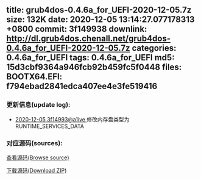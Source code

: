 title: grub4dos-0.4.6a_for_UEFI-2020-12-05.7z
size: 132K
date: 2020-12-05 13:14:27.077178313 +0800
commit: 3f149938
downlink: http://dl.grub4dos.chenall.net/grub4dos-0.4.6a_for_UEFI-2020-12-05.7z
categories: 0.4.6a_for_UEFI
tags: 0.4.6a_for_UEFI
md5: 15d3cbf9364a946fcb92b459fc5f0448
files:
  BOOTX64.EFI: f794ebad2841edca407ee4e3fe519416
---

### 更新信息(update log):
  * [2020-12-05 3f14993@a1ive ](https://github.com/chenall/grub4dos/commit/3f149938bb930768f49c9213f68f8d037bb83cf6)     修改内存盘类型为 RUNTIME_SERVICES_DATA


### 对应源码(sources):
  [查看源码(Browse source)](https://github.com/chenall/grub4dos/tree/3f149938bb930768f49c9213f68f8d037bb83cf6)

  [下载源码(Download ZIP)](https://github.com/chenall/grub4dos/archive/3f149938bb930768f49c9213f68f8d037bb83cf6.zip)
